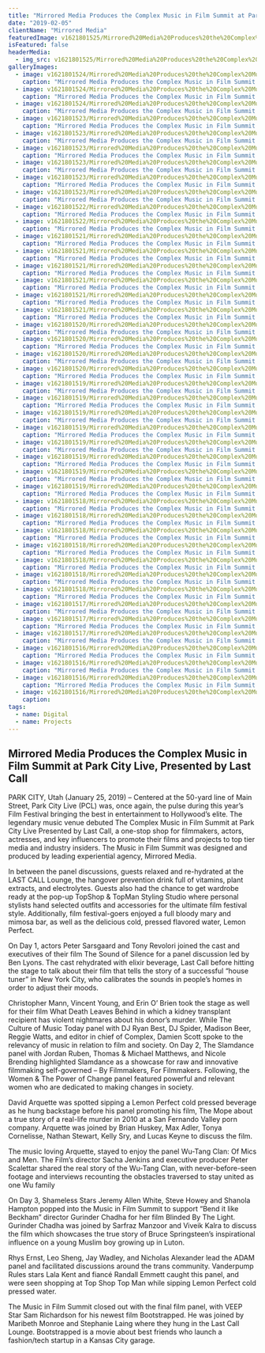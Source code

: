 ```yaml
---
title: "Mirrored Media Produces the Complex Music in Film Summit at Park City Live, Presented by Last Call"
date: "2019-02-05"
clientName: "Mirrored Media"
featuredImage: v1621801525/Mirrored%20Media%20Produces%20the%20Complex%20Music%20in%20Film%20Summit%20at%20Park%20City%20Live%2C%20Presented%20by%20Last%20Call/BLB12662_na2bax.jpg
isFeatured: false
headerMedia:
  - img_src: v1621801525/Mirrored%20Media%20Produces%20the%20Complex%20Music%20in%20Film%20Summit%20at%20Park%20City%20Live%2C%20Presented%20by%20Last%20Call/BLB12662_na2bax.jpg
galleryImages:
  - image: v1621801524/Mirrored%20Media%20Produces%20the%20Complex%20Music%20in%20Film%20Summit%20at%20Park%20City%20Live%2C%20Presented%20by%20Last%20Call/BLB13265_lr39o7.jpg
    caption: "Mirrored Media Produces the Complex Music in Film Summit at Park City Live, Presented by Last Call"
  - image: v1621801524/Mirrored%20Media%20Produces%20the%20Complex%20Music%20in%20Film%20Summit%20at%20Park%20City%20Live%2C%20Presented%20by%20Last%20Call/BLB13794_o5rsxr.jpg
    caption: "Mirrored Media Produces the Complex Music in Film Summit at Park City Live, Presented by Last Call"
  - image: v1621801524/Mirrored%20Media%20Produces%20the%20Complex%20Music%20in%20Film%20Summit%20at%20Park%20City%20Live%2C%20Presented%20by%20Last%20Call/BLB13971_vslnrx.jpg
    caption: "Mirrored Media Produces the Complex Music in Film Summit at Park City Live, Presented by Last Call"
  - image: v1621801523/Mirrored%20Media%20Produces%20the%20Complex%20Music%20in%20Film%20Summit%20at%20Park%20City%20Live%2C%20Presented%20by%20Last%20Call/BLB14048-768x496_fz4plu.jpg
    caption: "Mirrored Media Produces the Complex Music in Film Summit at Park City Live, Presented by Last Call"
  - image: v1621801523/Mirrored%20Media%20Produces%20the%20Complex%20Music%20in%20Film%20Summit%20at%20Park%20City%20Live%2C%20Presented%20by%20Last%20Call/BLB14136_m6khkb.jpg
    caption: "Mirrored Media Produces the Complex Music in Film Summit at Park City Live, Presented by Last Call"
  - image: v1621801523/Mirrored%20Media%20Produces%20the%20Complex%20Music%20in%20Film%20Summit%20at%20Park%20City%20Live%2C%20Presented%20by%20Last%20Call/BLB14658_utnd1w.jpg
    caption: "Mirrored Media Produces the Complex Music in Film Summit at Park City Live, Presented by Last Call"
  - image: v1621801523/Mirrored%20Media%20Produces%20the%20Complex%20Music%20in%20Film%20Summit%20at%20Park%20City%20Live%2C%20Presented%20by%20Last%20Call/BLB14686_mzyiga.jpg
    caption: "Mirrored Media Produces the Complex Music in Film Summit at Park City Live, Presented by Last Call"
  - image: v1621801523/Mirrored%20Media%20Produces%20the%20Complex%20Music%20in%20Film%20Summit%20at%20Park%20City%20Live%2C%20Presented%20by%20Last%20Call/BLB14729_yt7o9f.jpg
    caption: "Mirrored Media Produces the Complex Music in Film Summit at Park City Live, Presented by Last Call"
  - image: v1621801523/Mirrored%20Media%20Produces%20the%20Complex%20Music%20in%20Film%20Summit%20at%20Park%20City%20Live%2C%20Presented%20by%20Last%20Call/BLB24317-768x443_ss1uhg.jpg
    caption: "Mirrored Media Produces the Complex Music in Film Summit at Park City Live, Presented by Last Call"
  - image: v1621801522/Mirrored%20Media%20Produces%20the%20Complex%20Music%20in%20Film%20Summit%20at%20Park%20City%20Live%2C%20Presented%20by%20Last%20Call/BLB24329_n26rd0.jpg
    caption: "Mirrored Media Produces the Complex Music in Film Summit at Park City Live, Presented by Last Call"
  - image: v1621801522/Mirrored%20Media%20Produces%20the%20Complex%20Music%20in%20Film%20Summit%20at%20Park%20City%20Live%2C%20Presented%20by%20Last%20Call/BLB24355_ky7hb5.jpg
    caption: "Mirrored Media Produces the Complex Music in Film Summit at Park City Live, Presented by Last Call"
  - image: v1621801521/Mirrored%20Media%20Produces%20the%20Complex%20Music%20in%20Film%20Summit%20at%20Park%20City%20Live%2C%20Presented%20by%20Last%20Call/BLB24368_toyjlt.jpg
    caption: "Mirrored Media Produces the Complex Music in Film Summit at Park City Live, Presented by Last Call"
  - image: v1621801521/Mirrored%20Media%20Produces%20the%20Complex%20Music%20in%20Film%20Summit%20at%20Park%20City%20Live%2C%20Presented%20by%20Last%20Call/BLB24470_jl4mdd.jpg
    caption: "Mirrored Media Produces the Complex Music in Film Summit at Park City Live, Presented by Last Call"
  - image: v1621801521/Mirrored%20Media%20Produces%20the%20Complex%20Music%20in%20Film%20Summit%20at%20Park%20City%20Live%2C%20Presented%20by%20Last%20Call/BLB24579_a22nqr.jpg
    caption: "Mirrored Media Produces the Complex Music in Film Summit at Park City Live, Presented by Last Call"
  - image: v1621801521/Mirrored%20Media%20Produces%20the%20Complex%20Music%20in%20Film%20Summit%20at%20Park%20City%20Live%2C%20Presented%20by%20Last%20Call/BLB24514_mtrg9g.jpg
    caption: "Mirrored Media Produces the Complex Music in Film Summit at Park City Live, Presented by Last Call"
  - image: v1621801521/Mirrored%20Media%20Produces%20the%20Complex%20Music%20in%20Film%20Summit%20at%20Park%20City%20Live%2C%20Presented%20by%20Last%20Call/BLB24610_ixd9e3.jpg
    caption: "Mirrored Media Produces the Complex Music in Film Summit at Park City Live, Presented by Last Call"
  - image: v1621801521/Mirrored%20Media%20Produces%20the%20Complex%20Music%20in%20Film%20Summit%20at%20Park%20City%20Live%2C%20Presented%20by%20Last%20Call/BLB24675_xcooyf.jpg
    caption: "Mirrored Media Produces the Complex Music in Film Summit at Park City Live, Presented by Last Call"
  - image: v1621801520/Mirrored%20Media%20Produces%20the%20Complex%20Music%20in%20Film%20Summit%20at%20Park%20City%20Live%2C%20Presented%20by%20Last%20Call/BLB24723_lbdwn1.jpg
    caption: "Mirrored Media Produces the Complex Music in Film Summit at Park City Live, Presented by Last Call"
  - image: v1621801520/Mirrored%20Media%20Produces%20the%20Complex%20Music%20in%20Film%20Summit%20at%20Park%20City%20Live%2C%20Presented%20by%20Last%20Call/BLB24795_sqmcaj.jpg
    caption: "Mirrored Media Produces the Complex Music in Film Summit at Park City Live, Presented by Last Call"
  - image: v1621801520/Mirrored%20Media%20Produces%20the%20Complex%20Music%20in%20Film%20Summit%20at%20Park%20City%20Live%2C%20Presented%20by%20Last%20Call/BLB24827_lrfnj7.jpg
    caption: "Mirrored Media Produces the Complex Music in Film Summit at Park City Live, Presented by Last Call"
  - image: v1621801520/Mirrored%20Media%20Produces%20the%20Complex%20Music%20in%20Film%20Summit%20at%20Park%20City%20Live%2C%20Presented%20by%20Last%20Call/BLB25710_m6ttqn.jpg
    caption: "Mirrored Media Produces the Complex Music in Film Summit at Park City Live, Presented by Last Call"
  - image: v1621801519/Mirrored%20Media%20Produces%20the%20Complex%20Music%20in%20Film%20Summit%20at%20Park%20City%20Live%2C%20Presented%20by%20Last%20Call/BLB25882-768x444_vmllkt.jpg
    caption: "Mirrored Media Produces the Complex Music in Film Summit at Park City Live, Presented by Last Call"
  - image: v1621801519/Mirrored%20Media%20Produces%20the%20Complex%20Music%20in%20Film%20Summit%20at%20Park%20City%20Live%2C%20Presented%20by%20Last%20Call/BLB25847_fwyyby.jpg
    caption: "Mirrored Media Produces the Complex Music in Film Summit at Park City Live, Presented by Last Call"
  - image: v1621801519/Mirrored%20Media%20Produces%20the%20Complex%20Music%20in%20Film%20Summit%20at%20Park%20City%20Live%2C%20Presented%20by%20Last%20Call/BLB25787_zrszzp.jpg
    caption: "Mirrored Media Produces the Complex Music in Film Summit at Park City Live, Presented by Last Call"
  - image: v1621801519/Mirrored%20Media%20Produces%20the%20Complex%20Music%20in%20Film%20Summit%20at%20Park%20City%20Live%2C%20Presented%20by%20Last%20Call/BLB25813_dw3fhf.jpg
    caption: "Mirrored Media Produces the Complex Music in Film Summit at Park City Live, Presented by Last Call"
  - image: v1621801519/Mirrored%20Media%20Produces%20the%20Complex%20Music%20in%20Film%20Summit%20at%20Park%20City%20Live%2C%20Presented%20by%20Last%20Call/BLB25864-768x536_z2wqxv.jpg
    caption: "Mirrored Media Produces the Complex Music in Film Summit at Park City Live, Presented by Last Call"
  - image: v1621801519/Mirrored%20Media%20Produces%20the%20Complex%20Music%20in%20Film%20Summit%20at%20Park%20City%20Live%2C%20Presented%20by%20Last%20Call/BLB25909-768x578_pjmsee.jpg
    caption: "Mirrored Media Produces the Complex Music in Film Summit at Park City Live, Presented by Last Call"
  - image: v1621801519/Mirrored%20Media%20Produces%20the%20Complex%20Music%20in%20Film%20Summit%20at%20Park%20City%20Live%2C%20Presented%20by%20Last%20Call/BLB25943_swmtgp.jpg
    caption: "Mirrored Media Produces the Complex Music in Film Summit at Park City Live, Presented by Last Call"
  - image: v1621801519/Mirrored%20Media%20Produces%20the%20Complex%20Music%20in%20Film%20Summit%20at%20Park%20City%20Live%2C%20Presented%20by%20Last%20Call/BLB25962_heyffm.jpg
    caption: "Mirrored Media Produces the Complex Music in Film Summit at Park City Live, Presented by Last Call"
  - image: v1621801518/Mirrored%20Media%20Produces%20the%20Complex%20Music%20in%20Film%20Summit%20at%20Park%20City%20Live%2C%20Presented%20by%20Last%20Call/BLB25975_j6b3ie.jpg
    caption: "Mirrored Media Produces the Complex Music in Film Summit at Park City Live, Presented by Last Call"
  - image: v1621801518/Mirrored%20Media%20Produces%20the%20Complex%20Music%20in%20Film%20Summit%20at%20Park%20City%20Live%2C%20Presented%20by%20Last%20Call/BLB27051-768x505_y1p5mm.jpg
    caption: "Mirrored Media Produces the Complex Music in Film Summit at Park City Live, Presented by Last Call"
  - image: v1621801518/Mirrored%20Media%20Produces%20the%20Complex%20Music%20in%20Film%20Summit%20at%20Park%20City%20Live%2C%20Presented%20by%20Last%20Call/BLB26016_ylgi2t.jpg
    caption: "Mirrored Media Produces the Complex Music in Film Summit at Park City Live, Presented by Last Call"
  - image: v1621801518/Mirrored%20Media%20Produces%20the%20Complex%20Music%20in%20Film%20Summit%20at%20Park%20City%20Live%2C%20Presented%20by%20Last%20Call/BLB27055_gmrudm.jpg
    caption: "Mirrored Media Produces the Complex Music in Film Summit at Park City Live, Presented by Last Call"
  - image: v1621801518/Mirrored%20Media%20Produces%20the%20Complex%20Music%20in%20Film%20Summit%20at%20Park%20City%20Live%2C%20Presented%20by%20Last%20Call/BLB27222-768x527_hiwuim.jpg
    caption: "Mirrored Media Produces the Complex Music in Film Summit at Park City Live, Presented by Last Call"
  - image: v1621801518/Mirrored%20Media%20Produces%20the%20Complex%20Music%20in%20Film%20Summit%20at%20Park%20City%20Live%2C%20Presented%20by%20Last%20Call/BLB27222-768x527_hiwuim.jpg
    caption: "Mirrored Media Produces the Complex Music in Film Summit at Park City Live, Presented by Last Call"
  - image: v1621801518/Mirrored%20Media%20Produces%20the%20Complex%20Music%20in%20Film%20Summit%20at%20Park%20City%20Live%2C%20Presented%20by%20Last%20Call/BLB27231_qsisnr.jpg
    caption: "Mirrored Media Produces the Complex Music in Film Summit at Park City Live, Presented by Last Call"
  - image: v1621801517/Mirrored%20Media%20Produces%20the%20Complex%20Music%20in%20Film%20Summit%20at%20Park%20City%20Live%2C%20Presented%20by%20Last%20Call/BLB27303_ee48ea.jpg
    caption: "Mirrored Media Produces the Complex Music in Film Summit at Park City Live, Presented by Last Call"
  - image: v1621801517/Mirrored%20Media%20Produces%20the%20Complex%20Music%20in%20Film%20Summit%20at%20Park%20City%20Live%2C%20Presented%20by%20Last%20Call/BLB27279_bmpkbv.jpg
    caption: "Mirrored Media Produces the Complex Music in Film Summit at Park City Live, Presented by Last Call"
  - image: v1621801517/Mirrored%20Media%20Produces%20the%20Complex%20Music%20in%20Film%20Summit%20at%20Park%20City%20Live%2C%20Presented%20by%20Last%20Call/BLB27342_pv1neq.jpg
    caption: "Mirrored Media Produces the Complex Music in Film Summit at Park City Live, Presented by Last Call"
  - image: v1621801516/Mirrored%20Media%20Produces%20the%20Complex%20Music%20in%20Film%20Summit%20at%20Park%20City%20Live%2C%20Presented%20by%20Last%20Call/BLB27463_vrs1ep.jpg
    caption: "Mirrored Media Produces the Complex Music in Film Summit at Park City Live, Presented by Last Call"
  - image: v1621801516/Mirrored%20Media%20Produces%20the%20Complex%20Music%20in%20Film%20Summit%20at%20Park%20City%20Live%2C%20Presented%20by%20Last%20Call/BLB27470_dlk9w2.jpg
    caption: "Mirrored Media Produces the Complex Music in Film Summit at Park City Live, Presented by Last Call"
  - image: v1621801516/Mirrored%20Media%20Produces%20the%20Complex%20Music%20in%20Film%20Summit%20at%20Park%20City%20Live%2C%20Presented%20by%20Last%20Call/BLB27355_udpfpa.jpg
    caption: "Mirrored Media Produces the Complex Music in Film Summit at Park City Live, Presented by Last Call"
  - image: v1621801516/Mirrored%20Media%20Produces%20the%20Complex%20Music%20in%20Film%20Summit%20at%20Park%20City%20Live%2C%20Presented%20by%20Last%20Call/BLB27394_sw7peb.jpg
    caption: 
tags:
  - name: Digital
  - name: Projects
---
```


## Mirrored Media Produces the Complex Music in Film Summit at Park City Live, Presented by Last Call

PARK CITY, Utah (January 25, 2019) – Centered at the 50-yard line of Main Street, Park City Live (PCL) was, once again, the pulse during this year’s Film Festival bringing the best in entertainment to Hollywood’s elite. The legendary music venue debuted The Complex Music in Film Summit at Park City Live Presented by Last Call, a one-stop shop for filmmakers, actors, actresses, and key influencers to promote their films and projects to top tier media and industry insiders. The Music in Film Summit was designed and produced by leading experiential agency, Mirrored Media.

In between the panel discussions, guests relaxed and re-hydrated at the LAST CALL Lounge, the hangover prevention drink full of vitamins, plant extracts, and electrolytes. Guests also had the chance to get wardrobe ready at the pop-up TopShop & TopMan Styling Studio where personal stylists hand selected outfits and accessories for the ultimate film festival style. Additionally, film festival-goers enjoyed a full bloody mary and mimosa bar, as well as the delicious cold, pressed flavored water, Lemon Perfect.         

On Day 1, actors Peter Sarsgaard and Tony Revolori joined the cast and executives of their film The Sound of Silence  for a panel discussion led by Ben Lyons. The cast rehydrated with elixir beverage, Last Call before hitting the stage to talk about their film that tells the story of a successful “house tuner” in New York City, who calibrates the sounds in people’s homes in order to adjust their moods. 

Christopher Mann, Vincent Young, and Erin O’ Brien took the stage as well for their film What Death Leaves Behind in which a kidney transplant recipient has violent nightmares about his donor’s murder. While The Culture of Music Today panel with DJ Ryan Best, DJ Spider, Madison Beer, Reggie Watts, and editor in chief of  Complex, Damien Scott spoke to the relevancy of music in relation to film and society. 
On Day 2, The Slamdance panel with Jordan Ruben, Thomas & Michael Matthews, and Nicole Brending highlighted Slamdance as a showcase for raw and innovative filmmaking self-governed – By Filmmakers, For Filmmakers. Following, the Women & The Power of Change panel featured powerful and relevant women who are dedicated to making changes in society. 

David Arquette was spotted sipping a Lemon Perfect cold pressed beverage as he hung backstage before his panel promoting his film, The Mope about a true story of a real-life murder in 2010 at a San Fernando Valley porn company. Arquette was joined by Brian Huskey, Max Adler, Tonya Cornelisse, Nathan Stewart, Kelly Sry, and Lucas Keyne to discuss the film. 

The music loving Arquette, stayed to enjoy the panel Wu-Tang Clan: Of Mics and Men. The Film’s director Sacha Jenkins and executive producer Peter Scalettar shared the real story of the Wu-Tang Clan, with never-before-seen footage and interviews recounting the obstacles traversed to stay united as one Wu family

On Day 3, Shameless Stars Jeremy Allen White, Steve Howey and Shanola Hampton popped into the Music in Film Summit to support  “Bend it like Beckham” director Gurinder Chadha for her film Blinded By The Light. Gurinder Chadha was joined by Sarfraz Manzoor and Viveik Kalra to discuss the film which showcases the true story of Bruce Springsteen’s inspirational influence on a young Muslim boy growing up in Luton. 

Rhys Ernst, Leo Sheng, Jay Wadley, and Nicholas Alexander lead the ADAM panel and facilitated discussions around the trans community. Vanderpump Rules stars Lala Kent and fiancé Randall Emmett caught this panel, and were seen shopping at Top Shop Top Man while sipping Lemon Perfect cold pressed water.

The Music in Film Summit closed out with the final film panel, with VEEP Star Sam Richardson for his newest film Bootstrapped. He was joined by Maribeth Monroe and Stephanie Laing where they hung in the Last Call Lounge. Bootstrapped is a movie about best friends who launch a fashion/tech startup in a Kansas City garage. 